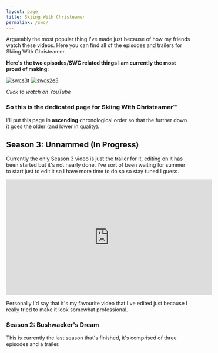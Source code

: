 ```yaml
---
layout: page
title: Skiing With Christeamer
permalink: /swc/
---
```


Argueably the most popular thing I've made just because of how my friends watch these videos. Here you can find all of the episodes and trailers for Skiing With Christeamer.

**Here's the two episodes/SWC related things I am currently the most proud of making:**

[![swcs3t](https://i.imgur.com/OmuCV2G.jpg)](https://youtu.be/h8uz0BFf-X8 "Season 3 Trailer :)")
[![swcs2e3](https://i.imgur.com/tLJNfbg.jpg)](https://youtu.be/ISDvy8Jw2Hk "Season 2 Episode 2 :)")

*Click to watch on YouTube*

### So this is the dedicated page for Skiing With Christeamer™

I'll put this page in **ascending** chronological order so that the further down it goes the older (and lower in quality).
## Season 3: Unnammed (In Progress)
Currently the only Season 3 video is just the trailer for it, editing on it has been started but it's not nearly done. I've sort of been waiting for summer to start just to edit it so I have more time to do so so stay tuned I guess.

<div style="text-align: center;"><iframe width="560" height="315" src="https://www.youtube.com/embed/h8uz0BFf-X8" title="YouTube video player" frameborder="0" allow="accelerometer; autoplay; clipboard-write; encrypted-media; gyroscope; picture-in-picture" allowfullscreen></iframe></div>




Personally I'd say that it's my favourite video that I've edited just because I really tried to make it look somewhat professional.
### Season 2: Bushwacker's Dream
This is currently the last season that's finished, it's comprised of three episodes and a trailer.

